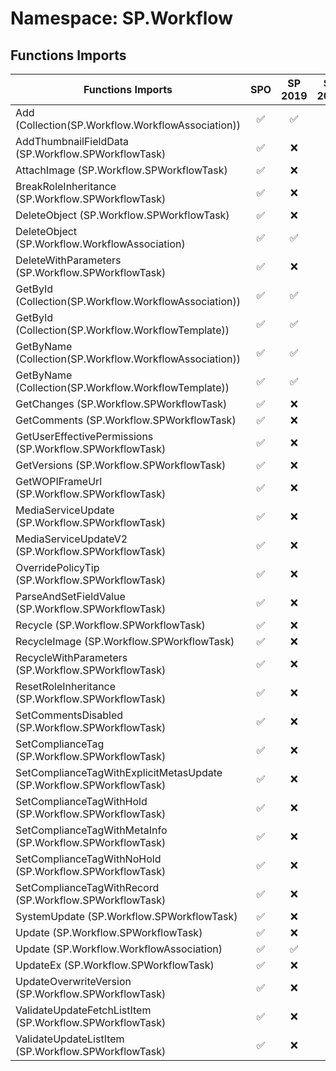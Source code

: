 # Namespace: SP.Workflow

## Functions Imports

Functions Imports | SPO | SP 2019 | SP 2016 | SP 2013
----------|:---:|:-------:|:-------:|:-------:
Add (Collection(SP.Workflow.WorkflowAssociation)) | ✅ | ✅ | ✅ | ✅
AddThumbnailFieldData (SP.Workflow.SPWorkflowTask) | ✅ | ❌ | ❌ | ❌
AttachImage (SP.Workflow.SPWorkflowTask) | ✅ | ❌ | ❌ | ❌
BreakRoleInheritance (SP.Workflow.SPWorkflowTask) | ✅ | ❌ | ❌ | ❌
DeleteObject (SP.Workflow.SPWorkflowTask) | ✅ | ❌ | ❌ | ❌
DeleteObject (SP.Workflow.WorkflowAssociation) | ✅ | ✅ | ✅ | ✅
DeleteWithParameters (SP.Workflow.SPWorkflowTask) | ✅ | ❌ | ❌ | ❌
GetById (Collection(SP.Workflow.WorkflowAssociation)) | ✅ | ✅ | ✅ | ✅
GetById (Collection(SP.Workflow.WorkflowTemplate)) | ✅ | ✅ | ✅ | ✅
GetByName (Collection(SP.Workflow.WorkflowAssociation)) | ✅ | ✅ | ✅ | ✅
GetByName (Collection(SP.Workflow.WorkflowTemplate)) | ✅ | ✅ | ✅ | ✅
GetChanges (SP.Workflow.SPWorkflowTask) | ✅ | ❌ | ❌ | ❌
GetComments (SP.Workflow.SPWorkflowTask) | ✅ | ❌ | ❌ | ❌
GetUserEffectivePermissions (SP.Workflow.SPWorkflowTask) | ✅ | ❌ | ❌ | ❌
GetVersions (SP.Workflow.SPWorkflowTask) | ✅ | ❌ | ❌ | ❌
GetWOPIFrameUrl (SP.Workflow.SPWorkflowTask) | ✅ | ❌ | ❌ | ❌
MediaServiceUpdate (SP.Workflow.SPWorkflowTask) | ✅ | ❌ | ❌ | ❌
MediaServiceUpdateV2 (SP.Workflow.SPWorkflowTask) | ✅ | ❌ | ❌ | ❌
OverridePolicyTip (SP.Workflow.SPWorkflowTask) | ✅ | ❌ | ❌ | ❌
ParseAndSetFieldValue (SP.Workflow.SPWorkflowTask) | ✅ | ❌ | ❌ | ❌
Recycle (SP.Workflow.SPWorkflowTask) | ✅ | ❌ | ❌ | ❌
RecycleImage (SP.Workflow.SPWorkflowTask) | ✅ | ❌ | ❌ | ❌
RecycleWithParameters (SP.Workflow.SPWorkflowTask) | ✅ | ❌ | ❌ | ❌
ResetRoleInheritance (SP.Workflow.SPWorkflowTask) | ✅ | ❌ | ❌ | ❌
SetCommentsDisabled (SP.Workflow.SPWorkflowTask) | ✅ | ❌ | ❌ | ❌
SetComplianceTag (SP.Workflow.SPWorkflowTask) | ✅ | ❌ | ❌ | ❌
SetComplianceTagWithExplicitMetasUpdate (SP.Workflow.SPWorkflowTask) | ✅ | ❌ | ❌ | ❌
SetComplianceTagWithHold (SP.Workflow.SPWorkflowTask) | ✅ | ❌ | ❌ | ❌
SetComplianceTagWithMetaInfo (SP.Workflow.SPWorkflowTask) | ✅ | ❌ | ❌ | ❌
SetComplianceTagWithNoHold (SP.Workflow.SPWorkflowTask) | ✅ | ❌ | ❌ | ❌
SetComplianceTagWithRecord (SP.Workflow.SPWorkflowTask) | ✅ | ❌ | ❌ | ❌
SystemUpdate (SP.Workflow.SPWorkflowTask) | ✅ | ❌ | ❌ | ❌
Update (SP.Workflow.SPWorkflowTask) | ✅ | ❌ | ❌ | ❌
Update (SP.Workflow.WorkflowAssociation) | ✅ | ✅ | ✅ | ✅
UpdateEx (SP.Workflow.SPWorkflowTask) | ✅ | ❌ | ❌ | ❌
UpdateOverwriteVersion (SP.Workflow.SPWorkflowTask) | ✅ | ❌ | ❌ | ❌
ValidateUpdateFetchListItem (SP.Workflow.SPWorkflowTask) | ✅ | ❌ | ❌ | ❌
ValidateUpdateListItem (SP.Workflow.SPWorkflowTask) | ✅ | ❌ | ❌ | ❌